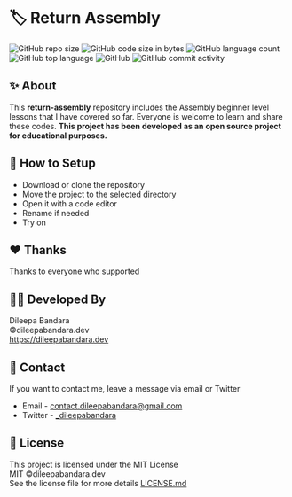 # 🏷️ Return Assembly

![GitHub repo size](https://img.shields.io/github/repo-size/dileepabandara/return-assembly?color=red&label=repository%20size)
![GitHub code size in bytes](https://img.shields.io/github/languages/code-size/dileepabandara/return-assembly?color=red)
![GitHub language count](https://img.shields.io/github/languages/count/dileepabandara/return-assembly)
![GitHub top language](https://img.shields.io/github/languages/top/dileepabandara/return-assembly)
![GitHub](https://img.shields.io/github/license/dileepabandara/return-assembly?color=yellow)
![GitHub commit activity](https://img.shields.io/github/commit-activity/m/dileepabandara/return-assembly?color=brightgreen&label=commits)

## ✨ About

This **return-assembly** repository includes the Assembly beginner level lessons that I have covered so far. Everyone is welcome to learn and share these codes. **This project has been developed as an open source project for educational purposes.**

## 🍃 How to Setup

- Download or clone the repository
- Move the project to the selected directory
- Open it with a code editor
- Rename if needed
- Try on

## ❤️ Thanks

Thanks to everyone who supported

## 👨‍💻 Developed By

Dileepa Bandara  
©dileepabandara.dev  
<https://dileepabandara.dev>

## 💬 Contact

If you want to contact me, leave a message via email or Twitter

- Email - <contact.dileepabandara@gmail.com>
- Twitter - [_dileepabandara](https://twitter.com/_dileepabandara)

## 📜 License

This project is licensed under the MIT License  
MIT ©dileepabandara.dev  
See the license file for more details [LICENSE.md](https://github.com/dileepabandara/return-assembly/blob/main/LICENSE)
